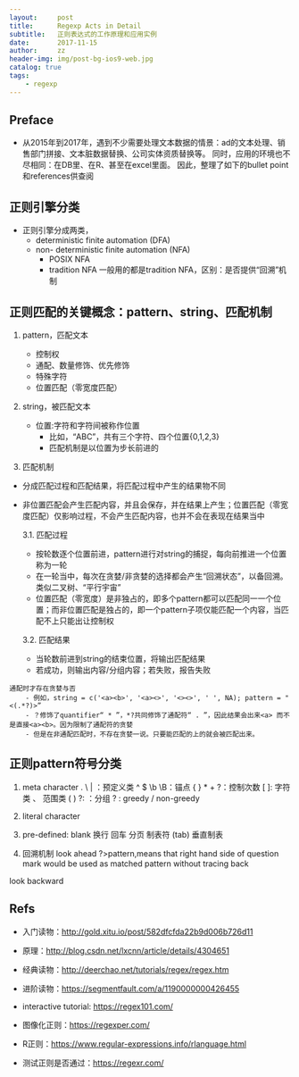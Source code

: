 ```yaml
---
layout:     post
title:      Regexp Acts in Detail 
subtitle:   正则表达式的工作原理和应用实例
date:       2017-11-15
author:     zz
header-img: img/post-bg-ios9-web.jpg
catalog: true
tags:
    - regexp
---
```




## Preface
- 从2015年到2017年，遇到不少需要处理文本数据的情景：ad的文本处理、销售部门拼接、文本脏数据替换、公司实体资质替换等。
同时，应用的环境也不尽相同：在DB里、在R、甚至在excel里面。
因此，整理了如下的bullet point和references供查阅

## 正则引擎分类
- 正则引擎分成两类，
    - deterministic finite automation (DFA)
    - non- deterministic finite automation (NFA)
        - POSIX NFA
        - tradition NFA
一般用的都是tradition NFA，区别：是否提供“回溯”机制

## 正则匹配的关键概念：pattern、string、匹配机制
1. pattern，匹配文本
    - 控制权
    - 通配、数量修饰、优先修饰
    - 特殊字符
    - 位置匹配（零宽度匹配）

2. string，被匹配文本
    - 位置:字符和字符间被称作位置 
      - 比如，“ABC”，共有三个字符、四个位置{0,1,2,3}
      - 匹配机制是以位置为步长前进的

3. 匹配机制
- 分成匹配过程和匹配结果，将匹配过程中产生的结果物不同
- 非位置匹配会产生匹配内容，并且会保存，并在结果上产生；位置匹配（零宽度匹配）仅影响过程，不会产生匹配内容，也并不会在表现在结果当中

  3.1. 匹配过程
    - 按轮数逐个位置前进，pattern进行对string的捕捉，每向前推进一个位置称为一轮
    - 在一轮当中，每次在贪婪/非贪婪的选择都会产生“回溯状态”，以备回溯。类似二叉树、“平行宇宙”
    - 位置匹配（零宽度）是非独占的，即多个pattern都可以匹配同一一个位置；而非位置匹配是独占的，即一个pattern子项仅能匹配一个内容，当匹配不上只能出让控制权

  3.2. 匹配结果
    - 当轮数前进到string的结束位置，将输出匹配结果
    - 若成功，则输出内容/分组内容；若失败，报告失败

```
通配时才存在贪婪与否
    - 例如，string = c('<a><b>', '<a><>', '<><>', ' ', NA); pattern = "<(.*?)>” 
    - ？修饰了quantifier“ * ”，*?共同修饰了通配符“ . ”，因此结果会出来<a> 而不是直接<a><b>。因为限制了通配符的贪婪 
    - 但是在非通配匹配时，不存在贪婪一说。只要能匹配的上的就会被匹配出来。
```

## 正则pattern符号分类

1. meta character 
. \  | ：预定义类
^ $ \b \B：锚点
{ } * + ?：控制次数
[ ]: 字符类 、 范围类
( )  ?:  ：分组
? : greedy / non-greedy
    

2. literal character 

3. pre-defined:
blank 
换行
回车
分页
制表符 (tab)
垂直制表


4. 回溯机制
look ahead ?>pattern,means that right hand side of question mark would be used as matched pattern without tracing back  

look backward


## Refs
- 入门读物：http://gold.xitu.io/post/582dfcfda22b9d006b726d11

- 原理：http://blog.csdn.net/lxcnn/article/details/4304651

- 经典读物：http://deerchao.net/tutorials/regex/regex.htm

- 进阶读物：https://segmentfault.com/a/1190000000426455

- interactive tutorial: https://regex101.com/

- 图像化正则：https://regexper.com/

- R正则：https://www.regular-expressions.info/rlanguage.html

- 测试正则是否通过：https://regexr.com/













